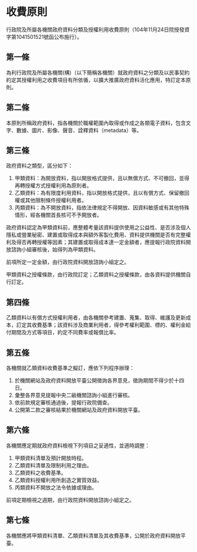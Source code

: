 # 收費原則

行政院及所屬各機關政府資料分類及授權利用收費原則（104年11月24日院授發資字第1041501521號函公布施行）。

## 第一條

為利行政院及所屬各機關(構)（以下簡稱各機關）就政府資料之分類及以民事契約約定其授權利用之收費項目有所依循，以擴大推廣政府資料活化應用，特訂定本原則。

## 第二條

本原則所稱政府資料，指各機關於職權範圍內取得或作成之各類電子資料，包含文字、數據、圖片、影像、聲音、詮釋資料（metadata）等。

## 第三條

政府資料之類型，區分如下：

1. 甲類資料：為開放資料，指以開放格式提供，且以無償方式、不可撤回，並得再轉授權方式授權利用為原則者。
2. 乙類資料：為有限度利用資料，指以開放格式提供，且以有償方式、保留撤回權或其他限制條件授權利用者。
3. 丙類資料：為不開放資料，指依法律規定不得開放、因資料敏感或有其他特殊情形，經各機關首長核可不予開放者。

政府資料認定為甲類資料前，應整體考量該資料提供使用之公益性、是否涉及個人隱私或營業秘密、建置或取得成本與額外客製化費用、資料提供機關是否有完整權利及得否再轉授權等因素；其建置或取得成本達一定金額者，應提報行政院資料開放諮詢小組審核後，始得列為甲類資料。

前項所定一定金額，由行政院資料開放諮詢小組定之。

甲類資料之授權條款，由行政院訂定；乙類資料之授權條款，由各資料提供機關自行訂定。

## 第四條

乙類資料以有償方式授權利用者，由各機關參考建置、蒐集、取得、維護及更新成本，訂定其收費基準；該資料涉及商業利用者，得參考權利範圍、標的、權利金給付期間及方式等項目，約定不同費率或報償比率。

## 第五條

各機關就乙類資料收費基準之擬訂，應依下列程序辦理：

1. 於機關網站及政府資料開放平臺公開徵詢各界意見，徵詢期間不得少於十四日。
2. 彙整各界意見提報中央二級機關諮詢小組進行審核。
3. 依前款規定審核通過後，提報行政院備查。
4. 公開第二款之審核結果於機關網站及政府資料開放平臺。

## 第六條

各機關應定期就政府資料檢視下列項目之妥適性，並適時調整：

1. 甲類資料清單及預計開放時程。
2. 乙類資料清單及限制利用之理由。
3. 乙類資料之收費基準。
4. 乙類資料授權利用所創造之實質效益。
5. 丙類資料不開放之法令依據或理由。

前項定期檢視之週期，由行政院資料開放諮詢小組定之。

## 第七條

各機關應將甲類資料清單、乙類資料清單及其收費基準，公開於政府資料開放平臺。

